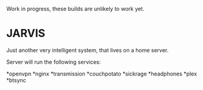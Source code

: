 Work in progress, these builds are unlikely to work yet.

# JARVIS
Just another very intelligent system, that lives on a home server.

Server will run the following services:

*openvpn
*nginx
*transmission
*couchpotato
*sickrage
*headphones
*plex
*btsync
